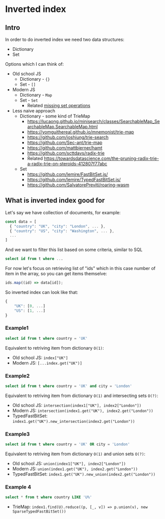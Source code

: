 # Inverted index

## Intro

In order to do inverted index we need two data structures:

- Dictionary
- Set

Options which I can think of:

- Old school JS
  - Dictionary - `{}`
  - Set - `[]`
- Modern JS
  - Dictionary - `Map`
  - Set - `Set`
    - Related [missing set operations](https://exploringjs.com/impatient-js/ch_sets.html#missing-set-operations)
- Less naive approach
  - Dictionary - some kind of TrieMap
    - https://lucaong.github.io/minisearch/classes/SearchableMap_SearchableMap.SearchableMap.html
    - https://yomguithereal.github.io/mnemonist/trie-map
    - https://github.com/joshjung/trie-search
    - https://github.com/Sec-ant/trie-map
    - https://github.com/mattbierner/hamt
    - https://github.com/scttdavs/radix-trie
    - Related https://towardsdatascience.com/the-pruning-radix-trie-a-radix-trie-on-steroids-412807f77abc
  - Set
    - https://github.com/lemire/FastBitSet.js/
    - https://github.com/lemire/TypedFastBitSet.js/
    - https://github.com/SalvatorePreviti/roaring-wasm

## What is inverted index good for

Let's say we have collection of documents, for example:

```js
const data = [
  { "country": "UK", "city": "London", ... },
  { "country": "US", "city": "Washington", ... },
  ...
]
```

And we want to filter this list based on some criteria, similar to SQL

```sql
select id from t where ...
```

For now let's focus on retrieving list of "ids" which in this case number of item in the array, so you can get items themselve:

```js
ids.map((id) => data[id]);
```

So inverted index can look like that:

```js
{
    "UK": [0, ...]
    "US": [1, ...]
}
```

### Example1

```sql
select id from t where country = 'UK'
```

Equivalent to retriving item from dictionary `O(1)`:

- Old school JS: `index["UK"]`
- Modern JS: `[...index.get("UK")]`

### Example2

```sql
select id from t where country = 'UK' and city = 'London'
```

Equivalent to retriving item from dictionary `O(1)` and intersecting sets `O(?)`:

- Old school JS: `intersection(index1["UK"], index2["London"])`
- Modern JS: `intersection(index1.get("UK"), index2.get("London"))`
- TypedFastBitSet: `index1.get("UK").new_intersection(index2.get("London"))`

### Example3

```sql
select id from t where country = 'UK' OR city = 'London'
```

Equivalent to retriving item from dictionary `O(1)` and union sets `O(?)`:

- Old school JS: `union(index1["UK"], index2["London"])`
- Modern JS: `union(index1.get("UK"), index2.get("London"))`
- TypedFastBitSet: `index1.get("UK").new_union(index2.get("London"))`

### Example 4

```sql
select * from t where country LIKE 'U%'
```

- TrieMap: `index1.find(U).reduce((p, [_, v]) => p.union(v), new SparseTypedFastBitSet())`
